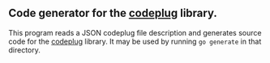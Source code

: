 ## Code generator for the [codeplug](https://github.com/DaleFarnsworth/codeplug/tree/master/codeplug) library.

This program reads a JSON codeplug file description and generates
source code for the [codeplug](
https://github.com/DaleFarnsworth/codeplug/tree/master/codeplug)
library. It may be used by running `go generate` in that directory.
